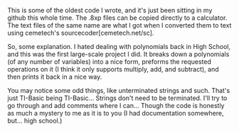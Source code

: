 This is some of the oldest code I wrote, and it's just been sitting in my github this whole time. The .8xp files can be copied directly to a calculator. The text files of the same name are what I got when I converted them to text using cemetech's sourcecoder[cemetech.net/sc].

So, some explanation. I hated dealing with polynomials back in High School, and this was the first large-scale project I did. It breaks down a polynomials (of any number of variables) into a nice form, preforms the requested operations on it (I think it only supports multiply, add, and subtract), and then prints it back in a nice way.

You may notice some odd things, like unterminated strings and such. That's just TI-Basic being TI-Basic... Strings don't need to be terminated. I'll try to go through and add comments where I can... Though the code is honestly as much a mystery to me as it is to you (I had documentation somewhere, but... high school.)